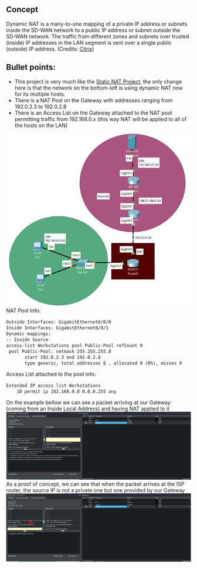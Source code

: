 ## Concept
Dynamic NAT is a many-to-one mapping of a private IP address or subnets inside the SD-WAN network to a public IP address or subnet outside the SD-WAN network. The traffic from different zones and subnets over trusted (inside) IP addresses in the LAN segment is sent over a single public (outside) IP address. (Credits: [Citrix](https://docs.citrix.com/en-us/citrix-sd-wan/current-release/security/network-address-translation/configure-dynamic-nat.html))

## Bullet points:
- This project is very much like the [Static NAT Project](../static-nat/static-nat.pkt), the only change here is that the network on the bottom-left is using dynamic NAT now for its multiple hosts.
- There is a NAT Pool on the Gateway with addresses ranging from 192.0.2.3 to 192.0.2.8
- There is an Access List on the Gateway attached to the NAT pool permitting traffic from 192.168.0.x (this way NAT will be applied to all of the hosts on the LAN)

![Footprint of the project on Cisco Packet Tracer](./dynamic-nat.png)
NAT Pool Info:
```
Outside Interfaces: GigabitEthernet0/0/0
Inside Interfaces: GigabitEthernet0/0/1
Dynamic mappings:
-- Inside Source
access-list Workstations pool Public-Pool refCount 0
 pool Public-Pool: netmask 255.255.255.0
       start 192.0.2.3 end 192.0.2.8
       type generic, total addresses 6 , allocated 0 (0%), misses 0
```
Access List attached to the pool info:
```
Extended IP access list Workstations
    10 permit ip 192.168.0.0 0.0.0.255 any
```

On the example bellow we can see a packet arriving at our Gateway (coming from an Inside Local Address) and having NAT applied to it
![Dynamic NAT being applied on our Gateway](./nat-application-gateway.png)
As a proof of concept, we can see that when the packet arrives at the ISP router, the source IP is not a private one but one provided by our Gateway
![Proof of concept of NAT being applied to the Inside Local Address (now an Inside Global Address)](./nat-application-proof.png)
